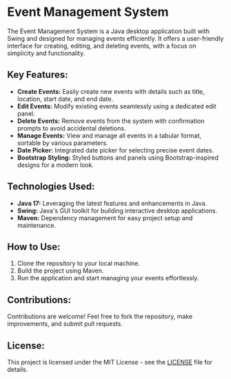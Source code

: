 # Event Management System

The Event Management System is a Java desktop application built with Swing and designed for managing events efficiently. It offers a user-friendly interface for creating, editing, and deleting events, with a focus on simplicity and functionality.

## Key Features:
- **Create Events:** Easily create new events with details such as title, location, start date, and end date.
- **Edit Events:** Modify existing events seamlessly using a dedicated edit panel.
- **Delete Events:** Remove events from the system with confirmation prompts to avoid accidental deletions.
- **Manage Events:** View and manage all events in a tabular format, sortable by various parameters.
- **Date Picker:** Integrated date picker for selecting precise event dates.
- **Bootstrap Styling:** Styled buttons and panels using Bootstrap-inspired designs for a modern look.

## Technologies Used:
- **Java 17:** Leveraging the latest features and enhancements in Java.
- **Swing:** Java's GUI toolkit for building interactive desktop applications.
- **Maven:** Dependency management for easy project setup and maintenance.

## How to Use:
1. Clone the repository to your local machine.
2. Build the project using Maven.
3. Run the application and start managing your events effortlessly.

## Contributions:
Contributions are welcome! Feel free to fork the repository, make improvements, and submit pull requests.

## License:
This project is licensed under the MIT License - see the [LICENSE](./LICENSE) file for details.
